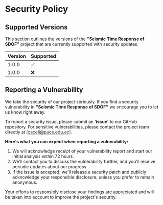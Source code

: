 # Security Policy

## Supported Versions

This section outlines the versions of the **"Seismic Time Response of SDOF"** project that are currently supported with security updates.

| Version | Supported          |
| ------- | ------------------ |
| 1.0.0   | :white_check_mark: |
| 1.0.0   | :x:                |


## Reporting a Vulnerability

We take the security of our project seriously. If you find a security vulnerability in **"Seismic Time Response of SDOF"** we encourage you to let us know right away. 

To report a security issue, please submit an **'issue'** to our GitHub repository. For sensitive vulnerabilities, please contact the project team directly at [caceli@puce.edu.ec].

**Here's what you can expect when reporting a vulnerability:**

1. We will acknowledge receipt of your vulnerability report and start our initial analysis within 72 hours.
2. We'll contact you to discuss the vulnerability further, and you'll receive periodic updates about our progress.
3. If the issue is accepted, we'll release a security patch and publicly acknowledge your responsible disclosure, unless you prefer to remain anonymous.

Your efforts to responsibly disclose your findings are appreciated and will be taken into account to improve the project's security.

